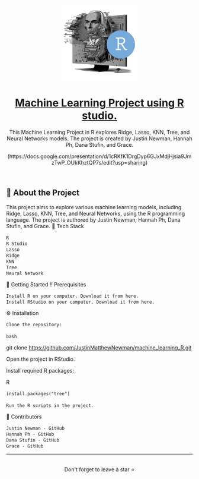 <div align="center">
  <img src="https://raw.githubusercontent.com/JustinMatthewNewman/geoJson/main/ml_image.png" alt="logo" width="205" height="auto" />
  
  <a href="https://docs.google.com/presentation/d/1cRKfK1DrgDyp6GJxMdjHjsia9JmzTwP_OUkKhztQP7s/edit?usp=sharing" target="_blank"><h1>Machine Learning Project using R studio.</h1></a>

  <p>
This Machine Learning Project in R explores Ridge, Lasso, KNN, Tree, and Neural Networks models. The project is created by Justin Newman, Hannah Ph, Dana Stufin, and Grace.
  </p>
  
  <p>(https://docs.google.com/presentation/d/1cRKfK1DrgDyp6GJxMdjHjsia9JmzTwP_OUkKhztQP7s/edit?usp=sharing)</p>
<!-- Badges -->

<a href="https://github.com/JustinMatthewNewman/machine_learning_R.git" target="_blank"></a>
<a href="https://github.com/JustinMatthewNewman/machine_learning_R.git" target="_blank"></a>
</div>
<br />


<!-- About the Project -->
## :star2: About the Project

This project aims to explore various machine learning models, including Ridge, Lasso, KNN, Tree, and Neural Networks, using the R programming language. The project is authored by Justin Newman, Hannah Ph, Dana Stufin, and Grace.
:space_invader: Tech Stack

    R
    R Studio
    Lasso
    Ridge
    KNN
    Tree
    Neural Network

:toolbox: Getting Started
:bangbang: Prerequisites

    Install R on your computer. Download it from here.
    Install RStudio on your computer. Download it from here.

:gear: Installation

    Clone the repository:

    bash

git clone https://github.com/JustinMatthewNewman/machine_learning_R.git

Open the project in RStudio.

Install required R packages:

R

    install.packages("tree")

    Run the R scripts in the project.

:handshake: Contributors

    Justin Newman - GitHub
    Hannah Ph - GitHub
    Dana Stufin - GitHub
    Grace - GitHub

<hr />
<br />
<div align="center">Don't forget to leave a star ⭐️</div>
